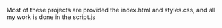 Most of these projects are provided the index.html and styles.css, and all my work is done in the script.js
